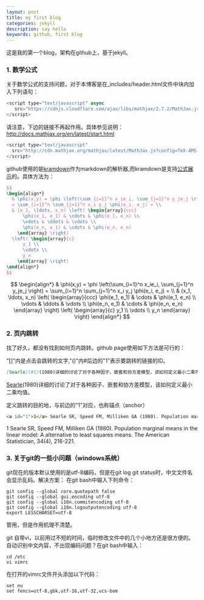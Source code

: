 ```yaml
---
layout: post
title: my first blog
categories: jekyll
description: say hello
keywords: github, first blog
---
```


这是我的第一个blog，架构在github上，基于jekyll。
### 1. 数学公式
关于数学公式的支持问题，对于本博客是在_includes/header.html文件中<head>块内加入下列语句：
``` javascript
<script type="text/javascript" async
   src="https://cdnjs.cloudflare.com/ajax/libs/mathjax/2.7.2/MathJax.js?config=TeX-MML-AM_CHTML">
</script>
```
请注意，下边的链接不再起作用。具体参见说明：http://docs.mathjax.org/en/latest/start.html
``` javascript   
<script type="text/javascript"
  src="http://cdn.mathjax.org/mathjax/latest/MathJax.js?config=TeX-AMS-MML_HTMLorMML">
</script>
```
github使用的是[kramdown](ttps://help.github.com/articles/updating-your-markdown-processor-to-kramdown/)作为markdown的解析器,而kramdown是支持[公式展示](https://kramdown.gettalong.org/syntax.html#math-blocks)的。具体方法为：

``` Latex
$$
\begin{align*}
  & \phi(x,y) = \phi \left(\sum_{i=1}^n x_ie_i, \sum_{j=1}^n y_je_j \right)
  = \sum_{i=1}^n \sum_{j=1}^n x_i y_j \phi(e_i, e_j) = \\
  & (x_1, \ldots, x_n) \left( \begin{array}{ccc}
      \phi(e_1, e_1) & \cdots & \phi(e_1, e_n) \\
      \vdots & \ddots & \vdots \\
      \phi(e_n, e_1) & \cdots & \phi(e_n, e_n)
    \end{array} \right)
  \left( \begin{array}{c}
      y_1 \\
      \vdots \\
      y_n
    \end{array} \right)
\end{align*}
$$
```
$$
\begin{align*}
  & \phi(x,y) = \phi \left(\sum_{i=1}^n x_ie_i, \sum_{j=1}^n y_je_j \right)
  = \sum_{i=1}^n \sum_{j=1}^n x_i y_j \phi(e_i, e_j) = \\
  & (x_1, \ldots, x_n) \left( \begin{array}{ccc}
      \phi(e_1, e_1) & \cdots & \phi(e_1, e_n) \\
      \vdots & \ddots & \vdots \\
      \phi(e_n, e_1) & \cdots & \phi(e_n, e_n)
    \end{array} \right)
  \left( \begin{array}{c}
      y_1 \\
      \vdots \\
      y_n
    \end{array} \right)
\end{align*}
$$

### 2. 页内跳转
找了好久，都没有找到如何页内跳转。github page使用如下方法是可行的：

"[]"内是点击会跳转的文字,"()"内#后边的"1"表示要跳转的链接的ID。
```markdown
[Searle](#1)(1980)详细的讨论了对于各种因子、嵌套和协方差模型，该如何定义最小二乘均值。
```
[Searle](#1)(1980)详细的讨论了对于各种因子、嵌套和协方差模型，该如何定义最小二乘均值。

定义跳转的目的地，与前边的"1"对应，也称锚点（anchor）
```markdown
<a id="1">1</a> Searle SR, Speed FM, Milliken GA (1980). Population marginal means in the linear model: A alternative to least squares means. The American Statistician, 34(4), 216-221.
```
<a id="1">1</a> Searle SR, Speed FM, Milliken GA (1980). Population marginal means in the linear model: A alternative to least squares means. The American Statistician, 34(4), 216-221.

### 3. 关于git的一些小问题（windows系统）
git现在的版本默认使用的是utf-8编码，但是在git log git status时，中文文件名会显示乱码。解决方案：
在git bash中输入下列命令：

```
git config --global core.quotepath false
git config --global gui.encoding utf-8 
git config --global i18n.commitencoding utf-8 
git config --global i18n.logoutputencoding utf-8 
export LESSCHARSET=utf-8
```
管用，但是作用机理不清楚。

git 自带vi，以前用过不短的时间，临时修改文件中的几个小地方还是很方便的。自动识别中文内容，不出现编码问题？在git bash中输入：

```
cd /etc
vi vimrc
```
在打开的vimrc文件开头添加以下代码：
```
set nu
set fencs=utf-8,gbk,utf-16,utf-32,ucs-bom
```
